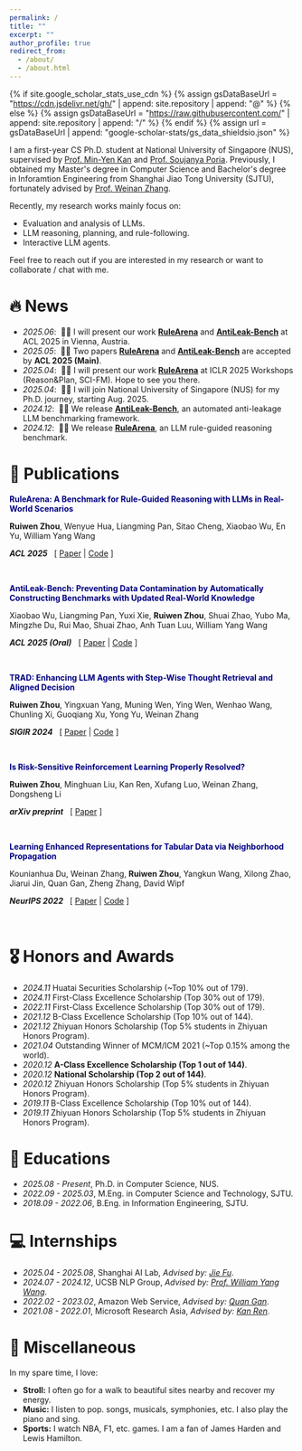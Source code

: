 ```yaml
---
permalink: /
title: ""
excerpt: ""
author_profile: true
redirect_from: 
  - /about/
  - /about.html
---
```


{% if site.google_scholar_stats_use_cdn %}
{% assign gsDataBaseUrl = "https://cdn.jsdelivr.net/gh/" | append: site.repository | append: "@" %}
{% else %}
{% assign gsDataBaseUrl = "https://raw.githubusercontent.com/" | append: site.repository | append: "/" %}
{% endif %}
{% assign url = gsDataBaseUrl | append: "google-scholar-stats/gs_data_shieldsio.json" %}

<span class='anchor' id='about-me'></span>

I am a first-year CS Ph.D. student at National University of Singapore (NUS), supervised by [Prof. Min-Yen Kan](https://www.comp.nus.edu.sg/~kanmy/) and [Prof. Soujanya Poria](https://soujanyaporia.github.io/). Previously, I obtained my Master's degree in Computer Science and Bachelor's degree in Inforamtion Engineering from Shanghai Jiao Tong University (SJTU), fortunately advised by [Prof. Weinan Zhang](https://wnzhang.net).

Recently, my research works mainly focus on:
* Evaluation and analysis of LLMs.
* LLM reasoning, planning, and rule-following.
* Interactive LLM agents.

Feel free to reach out if you are interested in my research or want to collaborate / chat with me.

# 🔥 News
- *2025.06*: &nbsp;🎉🎉 I will present our work [**RuleArena**](https://arxiv.org/pdf/2412.08972) and [**AntiLeak-Bench**](https://arxiv.org/pdf/2412.13670) at ACL 2025 in Vienna, Austria.
- *2025.05*: &nbsp;🎉🎉 Two papers [**RuleArena**](https://arxiv.org/pdf/2412.08972) and [**AntiLeak-Bench**](https://arxiv.org/pdf/2412.13670) are accepted by **ACL 2025 (Main)**.
- *2025.04*: &nbsp;🎉🎉 I will present our work [**RuleArena**](https://arxiv.org/pdf/2412.08972) at ICLR 2025 Workshops (Reason&Plan, SCI-FM). Hope to see you there.
- *2025.04*: &nbsp;🎉🎉 I will join National University of Singapore (NUS) for my Ph.D. journey, starting Aug. 2025.
- *2024.12*: &nbsp;🎉🎉 We release [**AntiLeak-Bench**](https://arxiv.org/pdf/2412.13670), an automated anti-leakage LLM benchmarking framework.
- *2024.12*: &nbsp;🎉🎉 We release [**RuleArena**](https://arxiv.org/pdf/2412.08972), an LLM rule-guided reasoning benchmark.

# 📝 Publications

<!-- <div class='paper-box'><div class='paper-box-image'><div><div class="badge">arXiv preprint</div><img src='images/rulearena.png' alt="sym" width="100%"></div></div> -->
<div class='paper-box-text' markdown="1">

**<font color="navy">RuleArena: A Benchmark for Rule-Guided Reasoning with LLMs in Real-World Scenarios</font>**

**Ruiwen Zhou**, Wenyue Hua, Liangming Pan, Sitao Cheng, Xiaobao Wu, En Yu, William Yang Wang

***ACL 2025*** &nbsp; \[ [Paper](https://arxiv.org/pdf/2412.08972) | [Code](https://github.com/skyriver-2000/RuleArena) \]
</div>
<!-- </div> -->

<br>

<!-- <div class='paper-box'><div class='paper-box-image'><div><div class="badge">SIGIR 2024</div><img src='images/rulearena.png' alt="sym" width="100%"></div></div> -->
<div class='paper-box-text' markdown="1">

**<font color="navy">AntiLeak-Bench: Preventing Data Contamination by Automatically Constructing Benchmarks with Updated Real-World Knowledge</font>**

Xiaobao Wu, Liangming Pan, Yuxi Xie, **Ruiwen Zhou**, Shuai Zhao, Yubo Ma, Mingzhe Du, Rui Mao, Shuai Zhao, Anh Tuan Luu, William Yang Wang

***ACL 2025 (Oral)*** &nbsp; \[ [Paper](https://arxiv.org/pdf/2412.13670) | [Code](https://github.com/bobxwu/antileak-bench) \]
</div>

<br>

<div class='paper-box-text' markdown="1">

**<font color="navy">TRAD: Enhancing LLM Agents with Step-Wise Thought Retrieval and Aligned Decision</font>**

**Ruiwen Zhou**, Yingxuan Yang, Muning Wen, Ying Wen, Wenhao Wang, Chunling Xi, Guoqiang Xu, Yong Yu, Weinan Zhang

***SIGIR 2024*** &nbsp; \[ [Paper](https://arxiv.org/pdf/2403.06221) | [Code](https://github.com/skyriver-2000/TRAD-Official) \]
</div>
<!-- </div> -->

<br>

<!-- <div class='paper-box'><div class='paper-box-image'><div><div class="badge">arXiv preprint</div><img src='images/rulearena.png' alt="sym" width="100%"></div></div> -->
<div class='paper-box-text' markdown="1">

**<font color="navy">Is Risk-Sensitive Reinforcement Learning Properly Resolved?</font>**

**Ruiwen Zhou**, Minghuan Liu, Kan Ren, Xufang Luo, Weinan Zhang, Dongsheng Li

***arXiv preprint*** &nbsp; \[ [Paper](https://arxiv.org/pdf/2307.00547) \]
</div>
<!-- </div> -->

<br>

<!-- <div class='paper-box'><div class='paper-box-image'><div><div class="badge">NeurIPS 2022</div><img src='images/rulearena.png' alt="sym" width="100%"></div></div> -->
<div class='paper-box-text' markdown="1">

**<font color="navy">Learning Enhanced Representations for Tabular Data via Neighborhood Propagation</font>**

Kounianhua Du, Weinan Zhang, **Ruiwen Zhou**, Yangkun Wang, Xilong Zhao, Jiarui Jin, Quan Gan, Zheng Zhang, David Wipf

***NeurIPS 2022*** &nbsp; \[ [Paper](https://arxiv.org/pdf/2206.06587) | [Code](https://github.com/KounianhuaDu/PET) \]
</div>
<!-- </div> -->

<br>

# 🎖 Honors and Awards
- *2024.11* Huatai Securities Scholarship (~Top 10% out of 179).
- *2024.11* First-Class Excellence Scholarship (Top 30% out of 179).
- *2022.11* First-Class Excellence Scholarship (Top 30% out of 179).
- *2021.12* B-Class Excellence Scholarship (Top 10% out of 144).
- *2021.12* Zhiyuan Honors Scholarship (Top 5% students in Zhiyuan Honors Program).
- *2021.04* Outstanding Winner of MCM/ICM 2021 (~Top 0.15% among the world).
- *2020.12* **A-Class Excellence Scholarship (Top 1 out of 144)**.
- *2020.12* **National Scholarship (Top 2 out of 144)**.
- *2020.12* Zhiyuan Honors Scholarship (Top 5% students in Zhiyuan Honors Program).
- *2019.11* B-Class Excellence Scholarship (Top 10% out of 144).
- *2019.11* Zhiyuan Honors Scholarship (Top 5% students in Zhiyuan Honors Program).

# 📖 Educations
- *2025.08 - Present*, Ph.D. in Computer Science, NUS.
- *2022.09 - 2025.03*, M.Eng. in Computer Science and Technology, SJTU.
- *2018.09 - 2022.06*, B.Eng. in Information Engineering, SJTU.

<!-- # 💬 Invited Talks
- *2021.06*, Lorem ipsum dolor sit amet, consectetur adipiscing elit. Vivamus ornare aliquet ipsum, ac tempus justo dapibus sit amet. 
- *2021.03*, Lorem ipsum dolor sit amet, consectetur adipiscing elit. Vivamus ornare aliquet ipsum, ac tempus justo dapibus sit amet.  \| [\[video\]](https://github.com/) -->

# 💻 Internships
- *2025.04 - 2025.08*, Shanghai AI Lab, *Advised by: [Jie Fu](https://bigaidream.github.io/)*.
- *2024.07 - 2024.12*, UCSB NLP Group, *Advised by: [Prof. William Yang Wang](https://sites.cs.ucsb.edu/~william)*.
- *2022.02 - 2023.02*, Amazon Web Service, *Advised by: [Quan Gan](https://www.amazon.science/author/quan-gan)*.
- *2021.08 - 2022.01*, Microsoft Research Asia, *Advised by: [Kan Ren](https://www.saying.ren/)*.

# 👀 Miscellaneous
In my spare time, I love:
- **Stroll:** I often go for a walk to beautiful sites nearby and recover my energy.
- **Music:** I listen to pop. songs, musicals, symphonies, etc. I also play the piano and sing.
- **Sports:** I watch NBA, F1, etc. games. I am a fan of James Harden and Lewis Hamilton.

<div style="padding-top: 100px; transform: scale(0.5); transform-origin: top center;">
    <script style="width:50%" type="text/javascript" id="clustrmaps" src="//cdn.clustrmaps.com/map_v2.js?cl=ffffff&w=a&t=tt&d=pfXNheCGCTq2ev5ATlMo7sNGDhev4oUjVOF5WLbyZao"></script>
</div>
